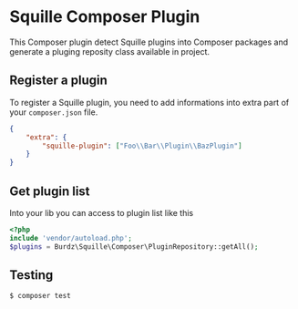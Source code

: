 # Squille Composer Plugin

This Composer plugin detect Squille plugins into Composer packages and generate a pluging reposity class available in project.

## Register a plugin

To register a Squille plugin, you need to add informations into extra part of your `composer.json` file.

```json
{
    "extra": {
        "squille-plugin": ["Foo\\Bar\\Plugin\\BazPlugin"]
    }
}
```

## Get plugin list

Into your lib you can access to plugin list like this

```php
<?php
include 'vendor/autoload.php';
$plugins = Burdz\Squille\Composer\PluginRepository::getAll();
```

## Testing

``` bash
$ composer test
```
